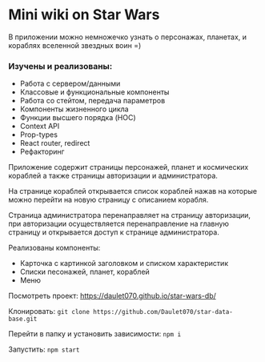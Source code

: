 # Mini wiki on Star Wars

В приложении можно немножечко узнать о персонажах, планетах, и кораблях вселенной звездных воин =)

### Изучены и реализованы:
- Работа с сервером/данными
- Классовые и функциональные компоненты
- Работа со стейтом, передача параметров
- Компоненты жизненного цикла
- Функции высшего порядка (HOC)
- Context API
- Prop-types
- React router, redirect
- Рефакторинг

Приложение содержит страницы персонажей, планет и космических кораблей а также страницы авторизации и администратора. 

На странице кораблей открывается список кораблей нажав на которые можно перейти на новую страницу с описанием корабля.

Страница администратора перенаправляет на страницу авторизации, при авторизации осуществляется перенаправление на главную страницу и открывается доступ к странице администратора.

Реализованы компоненты:
- Карточка с картинкой заголовком и списком характеристик
- Списки песонажей, планет, кораблей
- Меню

Посмотреть проект: https://daulet070.github.io/star-wars-db/

Клонировать: `git clone https://github.com/Daulet070/star-data-base.git`

Перейти в папку и установить зависимости: `npm i`

Запустить: `npm start`
